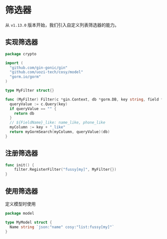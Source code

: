 # 筛选器

从 `v1.13.0` 版本开始，我们引入自定义列表筛选器的能力。

## 实现筛选器
```go
package crypto

import (
  "github.com/gin-gonic/gin"
  "github.com/uozi-tech/cosy/model"
  "gorm.io/gorm"
)

type MyFilter struct{}

func (MyFilter) Filter(c *gin.Context, db *gorm.DB, key string, field *model.ResolvedModelField, model *model.ResolvedModel) *gorm.DB {
  queryValue := c.Query(key)
  if queryValue == "" {
    return db
  }
  // ${FieldName}_like: name_like, phone_like
  myColumn := key + "_like"
  return myGormSearch(myColumn, queryValue)(db)
}
```

## 注册筛选器
```go
func init() {
    filter.RegisterFilter("fussy[my]", MyFilter{})
}
```

## 使用筛选器
定义模型时使用

```go
package model

type MyModel struct {
  Name string `json:"name" cosy:"list:fussy[my]"`
}
```
